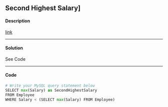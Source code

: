 ## Second Highest Salary]

#### Description

[link](https://leetcode.com/problems/second-highest-salary/)

---

#### Solution

See Code

---

#### Code

```python
# Write your MySQL query statement below
SELECT max(Salary) as SecondHighestSalary
FROM Employee
WHERE Salary < (SELECT max(Salary) FROM Employee)
```
